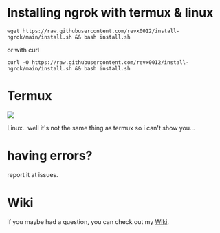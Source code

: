 # Installing ngrok with termux & linux

```wget https://raw.githubusercontent.com/revx0012/install-ngrok/main/install.sh && bash install.sh```

or with curl

```curl -O https://raw.githubusercontent.com/revx0012/install-ngrok/main/install.sh && bash install.sh```

# Termux
![](termux.jpg)

Linux.. well it's not the same thing as termux so i can't show you...

# having errors?

report it at issues.

# Wiki

if you maybe had a question, you can check out my [Wiki](https://github.com/revx0012/install-ngrok/wiki).
